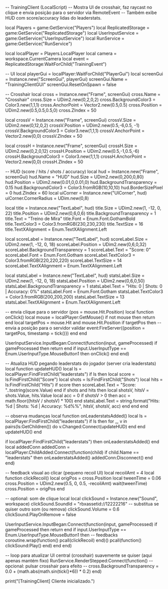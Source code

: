 -- TrainingClient (LocalScript)
-- Mostra UI de crosshair, faz raycast no clique e envia posição para o servidor via RemoteEvent
-- Também exibe HUD com score/accuracy lidas do leaderstats.

local Players = game:GetService("Players")
local ReplicatedStorage = game:GetService("ReplicatedStorage")
local UserInputService = game:GetService("UserInputService")
local RunService = game:GetService("RunService")

local localPlayer = Players.LocalPlayer
local camera = workspace.CurrentCamera
local event = ReplicatedStorage:WaitForChild("TrainingEvent")

-- UI
local playerGui = localPlayer:WaitForChild("PlayerGui")
local screenGui = Instance.new("ScreenGui", playerGui)
screenGui.Name = "TrainingClientGUI"
screenGui.ResetOnSpawn = false

-- Crosshair
local cross = Instance.new("Frame", screenGui)
cross.Name = "Crosshair"
cross.Size = UDim2.new(0,2,0,2)
cross.BackgroundColor3 = Color3.new(1,1,1)
cross.AnchorPoint = Vector2.new(0.5,0.5)
cross.Position = UDim2.new(0.5,0.5,0.5,0)
cross.ZIndex = 50

local crossV = Instance.new("Frame", screenGui)
crossV.Size = UDim2.new(0,12,0,2)
crossV.Position = UDim2.new(0.5,-6,0.5, -1)
crossV.BackgroundColor3 = Color3.new(1,1,1)
crossV.AnchorPoint = Vector2.new(0,0)
crossV.ZIndex = 50

local crossH = Instance.new("Frame", screenGui)
crossH.Size = UDim2.new(0,2,0,12)
crossH.Position = UDim2.new(0.5,-1,0.5,-6)
crossH.BackgroundColor3 = Color3.new(1,1,1)
crossH.AnchorPoint = Vector2.new(0,0)
crossH.ZIndex = 50

-- HUD (score / hits / shots / accuracy)
local hud = Instance.new("Frame", screenGui)
hud.Name = "HUD"
hud.Size = UDim2.new(0,200,0,80)
hud.Position = UDim2.new(0.01,0,0.01,0)
hud.BackgroundTransparency = 0.15
hud.BackgroundColor3 = Color3.fromRGB(10,10,10)
hud.BorderSizePixel = 0
hud.ZIndex = 60
local uiCorner = Instance.new("UICorner", hud)
uiCorner.CornerRadius = UDim.new(0,8)

local title = Instance.new("TextLabel", hud)
title.Size = UDim2.new(1, -12, 0, 22)
title.Position = UDim2.new(0,6,0,6)
title.BackgroundTransparency = 1
title.Text = "Treino de Mira"
title.Font = Enum.Font.GothamBold
title.TextColor3 = Color3.fromRGB(230,230,230)
title.TextSize = 16
title.TextXAlignment = Enum.TextXAlignment.Left

local scoreLabel = Instance.new("TextLabel", hud)
scoreLabel.Size = UDim2.new(1, -12, 0, 18)
scoreLabel.Position = UDim2.new(0,6,0,32)
scoreLabel.BackgroundTransparency = 1
scoreLabel.Text = "Score: 0"
scoreLabel.Font = Enum.Font.Gotham
scoreLabel.TextColor3 = Color3.fromRGB(220,220,220)
scoreLabel.TextSize = 14
scoreLabel.TextXAlignment = Enum.TextXAlignment.Left

local statsLabel = Instance.new("TextLabel", hud)
statsLabel.Size = UDim2.new(1, -12, 0, 18)
statsLabel.Position = UDim2.new(0,6,0,50)
statsLabel.BackgroundTransparency = 1
statsLabel.Text = "Hits: 0 | Shots: 0 | Accuracy: 0%"
statsLabel.Font = Enum.Font.Gotham
statsLabel.TextColor3 = Color3.fromRGB(200,200,200)
statsLabel.TextSize = 13
statsLabel.TextXAlignment = Enum.TextXAlignment.Left

-- envia clique para o servidor (pos = mouse.Hit.Position)
local function onClick()
    local mouse = localPlayer:GetMouse()
    if not mouse then return end
    local targetPos = mouse.Hit and mouse.Hit.Position
    if targetPos then
        -- envia a posição para o servidor validar
        event:FireServer({position = targetPos, timestamp = tick()})
    end
end

UserInputService.InputBegan:Connect(function(input, gameProcessed)
    if gameProcessed then return end
    if input.UserInputType == Enum.UserInputType.MouseButton1 then
        onClick()
    end
end)

-- Atualiza HUD pegando leaderstats do jogador (server cria leaderstats)
local function updateHUD()
    local ls = localPlayer:FindFirstChild("leaderstats")
    if ls then
        local score = ls:FindFirstChild("Score")
        local shots = ls:FindFirstChild("Shots")
        local hits = ls:FindFirstChild("Hits")
        if score then scoreLabel.Text = "Score: "..tostring(score.Value) end
        if shots and hits then
            local shotsV, hitsV = shots.Value, hits.Value
            local acc = 0
            if shotsV > 0 then acc = math.floor((hitsV / shotsV) * 100) end
            statsLabel.Text = string.format("Hits: %d | Shots: %d | Accuracy: %d%%", hitsV, shotsV, acc)
        end
    end
end

-- observa mudanças
local function onLeaderstatsAdded()
    local ls = localPlayer:FindFirstChild("leaderstats")
    if ls then
        for _, v in pairs(ls:GetChildren()) do
            v.Changed:Connect(updateHUD)
        end
    end
    updateHUD()
end

if localPlayer:FindFirstChild("leaderstats") then
    onLeaderstatsAdded()
end
local addedConn
addedConn = localPlayer.ChildAdded:Connect(function(child)
    if child.Name == "leaderstats" then
        onLeaderstatsAdded()
        addedConn:Disconnect()
    end
end)

-- feedback visual ao clicar (pequeno recoil UI)
local recoilAmt = 4
local function clickRecoil()
    local origPos = cross.Position
    local tweenTime = 0.06
    cross.Position = UDim2.new(0.5, 0, 0.5, -recoilAmt)
    wait(tweenTime)
    cross.Position = origPos
end

-- optional: som de clique local
local clickSound = Instance.new("Sound", workspace)
clickSound.SoundId = "rbxassetid://12222216" -- substitua se quiser outro som (ou remova)
clickSound.Volume = 0.6
clickSound.PlayOnRemove = false

UserInputService.InputBegan:Connect(function(input, gameProcessed)
    if gameProcessed then return end
    if input.UserInputType == Enum.UserInputType.MouseButton1 then
        -- feedbacks
        coroutine.wrap(function()
            pcall(clickRecoil)
        end)()
        pcall(function() clickSound:Play() end)
    end
end)

-- loop para atualizar UI central (crosshair) suavemente se quiser (aqui apenas mantém fixo)
RunService.RenderStepped:Connect(function()
    -- opcional: pulsar crosshair para efeito
    -- cross.BackgroundTransparency = 0.0 + (math.abs(math.sin(tick()*6)) * 0.2)
end)

print("[TrainingClient] Cliente inicializado.")
